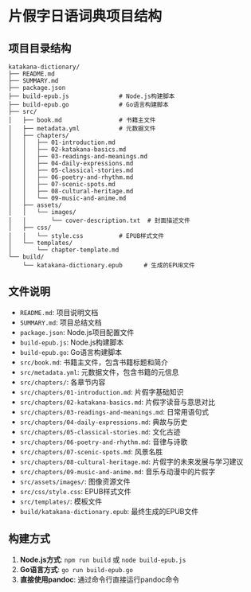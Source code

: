 # 片假字日语词典项目结构

## 项目目录结构

```
katakana-dictionary/
├── README.md
├── SUMMARY.md
├── package.json
├── build-epub.js              # Node.js构建脚本
├── build-epub.go              # Go语言构建脚本
├── src/
│   ├── book.md                # 书籍主文件
│   ├── metadata.yml           # 元数据文件
│   ├── chapters/
│   │   ├── 01-introduction.md
│   │   ├── 02-katakana-basics.md
│   │   ├── 03-readings-and-meanings.md
│   │   ├── 04-daily-expressions.md
│   │   ├── 05-classical-stories.md
│   │   ├── 06-poetry-and-rhythm.md
│   │   ├── 07-scenic-spots.md
│   │   ├── 08-cultural-heritage.md
│   │   └── 09-music-and-anime.md
│   ├── assets/
│   │   └── images/
│   │       └── cover-description.txt  # 封面描述文件
│   ├── css/
│   │   └── style.css          # EPUB样式文件
│   └── templates/
│       └── chapter-template.md
└── build/
    └── katakana-dictionary.epub      # 生成的EPUB文件
```

## 文件说明

- `README.md`: 项目说明文档
- `SUMMARY.md`: 项目总结文档
- `package.json`: Node.js项目配置文件
- `build-epub.js`: Node.js构建脚本
- `build-epub.go`: Go语言构建脚本
- `src/book.md`: 书籍主文件，包含书籍标题和简介
- `src/metadata.yml`: 元数据文件，包含书籍的元信息
- `src/chapters/`: 各章节内容
- `src/chapters/01-introduction.md`: 片假字基础知识
- `src/chapters/02-katakana-basics.md`: 片假字读音与意思对比
- `src/chapters/03-readings-and-meanings.md`: 日常用语句式
- `src/chapters/04-daily-expressions.md`: 典故与历史
- `src/chapters/05-classical-stories.md`: 文化古迹
- `src/chapters/06-poetry-and-rhythm.md`: 音律与诗歌
- `src/chapters/07-scenic-spots.md`: 风景名胜
- `src/chapters/08-cultural-heritage.md`: 片假字的未来发展与学习建议
- `src/chapters/09-music-and-anime.md`: 音乐与动漫中的片假字
- `src/assets/images/`: 图像资源文件
- `src/css/style.css`: EPUB样式文件
- `src/templates/`: 模板文件
- `build/katakana-dictionary.epub`: 最终生成的EPUB文件

## 构建方式

1. **Node.js方式**: `npm run build` 或 `node build-epub.js`
2. **Go语言方式**: `go run build-epub.go`
3. **直接使用pandoc**: 通过命令行直接运行pandoc命令